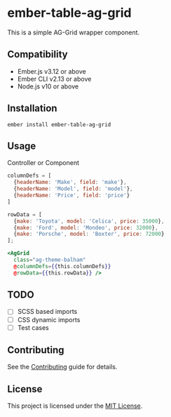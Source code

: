 ember-table-ag-grid
==============================================================================

This is a simple AG-Grid wrapper component.

Compatibility
------------------------------------------------------------------------------

* Ember.js v3.12 or above
* Ember CLI v2.13 or above
* Node.js v10 or above

Installation
------------------------------------------------------------------------------

```shell
ember install ember-table-ag-grid
```

Usage
------------------------------------------------------------------------------

Controller or Component

```js
columnDefs = [
  {headerName: 'Make', field: 'make'},
  {headerName: 'Model', field: 'model'},
  {headerName: 'Price', field: 'price'}
]

rowData = [
  {make: 'Toyota', model: 'Celica', price: 35000},
  {make: 'Ford', model: 'Mondeo', price: 32000},
  {make: 'Porsche', model: 'Boxter', price: 72000}
];
```

```hbs
<AgGrid
  class="ag-theme-balham"
  @columnDefs={{this.columnDefs}}
  @rowData={{this.rowData}} />
```

TODO
------------------------------------------------------------------------------

* [ ] SCSS based imports
* [ ] CSS dynamic imports
* [ ] Test cases

Contributing
------------------------------------------------------------------------------

See the [Contributing](CONTRIBUTING.md) guide for details.

License
------------------------------------------------------------------------------

This project is licensed under the [MIT License](LICENSE.md).
